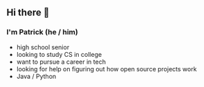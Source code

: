## Hi there 👋

### I'm Patrick (he / him)
- high school senior
- looking to study CS in college
- want to pursue a career in tech
- looking for help on figuring out how open source projects work
- Java / Python
  
<!--
**ThousandYearGrind/ThousandYearGrind** is a ✨ _special_ ✨ repository because its `README.md` (this file) appears on your GitHub profile.

Here are some ideas to get you started:

- 🔭 I’m currently working on ...
- 🌱 I’m currently learning ...
- 👯 I’m looking to collaborate on ...
- 🤔 I’m looking for help with ...
- 💬 Ask me about ...
- 📫 How to reach me: ...
- 😄 Pronouns: ...
- ⚡ Fun fact: ...
-->
